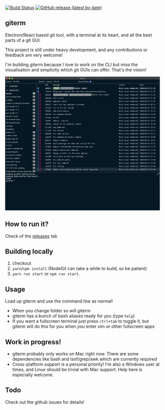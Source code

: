 [![Build Status](https://dev.azure.com/Nick-Lucas/Giterm/_apis/build/status/Giterm?branchName=master)](https://dev.azure.com/Nick-Lucas/Giterm/_build/latest?definitionId=1&branchName=master)
[![GitHub release (latest by date)](https://img.shields.io/github/v/release/nick-lucas/giterm)](https://github.com/Nick-Lucas/giterm/releases/latest)

## giterm

Electron/React based git tool, with a terminal at its heart, and all the best parts of a git GUI.

This project is still under heavy development, and any contributions or feedback are very welcome! 

I'm building giterm because I love to work on the CLI but miss the visualisation and simplicity which git GUIs can offer. That's the vision!

![giterm](docs/assets/app.png)

## How to run it?

Check of the [releases](https://github.com/Nick-Lucas/giterm/releases) tab

## Building locally

1. checkout
2. `yarn`/`npm install` (NodeGit can take a while to build, so be patient)
3. `yarn run start` or `npm run start`. 

## Usage

Load up giterm and use the command line as normal! 

* When you change folder so will giterm
* giterm has a bunch of bash aliases ready for you (type `help`)
* If you want a fullscreen terminal just press `ctrl+tab` to toggle it, but giterm will do this for you when you enter vim or other fullscreen apps

## Work in progress!

* giterm probably only works on Mac right now. There are some dependencies like bash and lsof/grep/awk which are currently required
* Cross-platform support is a personal priority! I'm also a Windows user at times, and Linux should be trivial with Mac support. Help here is especially welcome.

## Todo

Check out the github issues for details!
